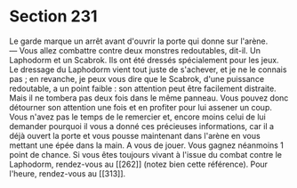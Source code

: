# Section 231

Le garde marque un arrêt avant d'ouvrir la porte qui donne sur l'arène.  
— Vous allez combattre contre deux monstres redoutables, dit-il. Un Laphodorm et un Scabrok. Ils ont été dressés spécialement pour les jeux. Le dressage du Laphodorm vient tout juste de s'achever, et je ne le connais pas ; en revanche, je peux vous dire que le Scabrok, d'une puissance redoutable, a un point faible : son attention peut être facilement distraite. Mais il ne tombera pas deux fois dans le même panneau. Vous pouvez donc détourner son attention une fois et en profiter pour lui assener un coup.  
Vous n'avez pas le temps de le remercier et, encore moins celui de lui demander pourquoi il vous a donné ces précieuses informations, car il a déjà ouvert la porte et vous pousse maintenant dans l'arène en vous mettant une épée dans la main. A vous de jouer. Vous gagnez néanmoins 1 point de chance. Si vous êtes toujours vivant à l'issue du combat contre le Laphodorm, rendez-vous au [[262]] (notez bien cette référence). Pour l'heure, rendez-vous au [[313]].